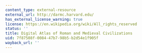 ```yaml
---
content_type: external-resource
external_url: http://darmc.harvard.edu/
has_external_license_warning: true
license: https://en.wikipedia.org/wiki/All_rights_reserved
status: ''
title: Digital Atlas of Roman and Medieval Civilizations
uid: 7f87508f-0084-47b7-98b5-b2d54e1f905f
wayback_url: ''
---
```


